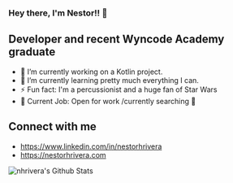 ### Hey there, I'm Nestor!! 👋
## Developer and recent Wyncode Academy graduate

- 🔭 I’m currently working on a Kotlin project.
- 🌱 I’m currently learning pretty much everything I can.
- ⚡ Fun fact: I'm a percussionist and a huge fan of Star Wars
- 💼 Current Job: Open for work /currently searching 🔎

## Connect with me
- https://www.linkedin.com/in/nestorhrivera
- https://nestorhrivera.com

<img
  align="left"
  alt="nhrivera's Github Stats"
  src="https://github-readme-stats.vercel.app/api?username=nhrivera&show_icons=true&hide_border=true"
  />

<!--
**nhrivera/nhrivera** is a ✨ _special_ ✨ repository because its `README.md` (this file) appears on your GitHub profile.
-->
